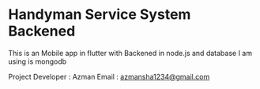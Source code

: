 
# Handyman Service System Backened

This is an Mobile app in flutter with Backened in node.js and database I am using is mongodb

Project Developer : Azman
Email : azmansha1234@gmail.com
